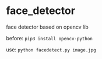 # face_detector
face detector based on opencv lib

before:
`pip3 install opencv-python`

use:
`python facedetect.py image.jpg`
